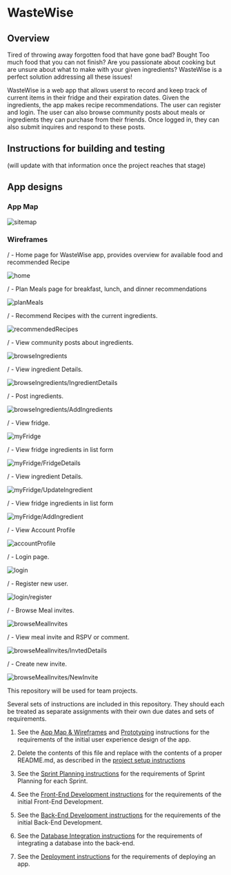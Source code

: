 # WasteWise

## Overview
Tired of throwing away forgotten food that have gone bad? Bought Too much food that you can not finish? Are you passionate about cooking but are unsure about what to make with your given ingredients? WasteWise is a perfect solution addressing all these issues! 

WasteWise is a web app that allows userst to record and keep track of current items in their fridge and their expiration dates. Given the ingredients, the app makes recipe recommendations. The user can register and login. The user can also browse community posts about meals or ingredients they can purchase from their friends. Once logged in, they can also submit inquires and respond to these posts. 



## Instructions for building and testing 
(will update with that information once the project reaches that stage)


## App designs
### App Map 

![sitemap](ux-design/wireframes/Site%20Map.png)

### Wireframes

/ - Home page for WasteWise app, provides overview for available food and recommended Recipe

![home](ux-design/wireframes/Plan%20Meals%20(Home%20Page).png)

/ - Plan Meals page for breakfast, lunch, and dinner recommendations

![planMeals](ux-design/wireframes/Plan%20Meals.png)

/ - Recommend Recipes with the current ingredients. 

![recommendedRecipes](ux-design/wireframes/Recommend%20Recipes.png)

/ - View community posts about ingredients. 

![browseIngredients](ux-design/wireframes/Browse%20Ingredients%20(full%20page%20ver.).png)

/ - View ingredient Details. 

![browseIngredients/IngredientDetails](ux-design/wireframes/Ingredient%20Details.png)

/ - Post ingredients. 

![browseIngredients/AddIngredients](ux-design/wireframes/Add%20ingredient.png)

/ - View fridge. 

![myFridge](ux-design/wireframes/Fridge.png)

/ - View fridge ingredients in list form

![myFridge/FridgeDetails](ux-design/wireframes/Ingredient%20Details.png)

/ - View ingredient Details. 

![myFridge/UpdateIngredient](ux-design/wireframes/Update%20Ingredient.png)

/ - View fridge ingredients in list form

![myFridge/AddIngredient](ux-design/wireframes/Add%20ingredient.png)

/ - View Account Profile

![accountProfile](ux-design/wireframes/Account%20Profile.png)

/ - Login page. 

![login](ux-design/wireframes/Log%20In.png)

/ - Register new user. 

![login/register](ux-design/wireframes/Register%20Account.png)

/ - Browse Meal invites. 

![browseMealInvites](ux-design/wireframes/Browse%20Meal%20Invites%20(short%20ver.).png)

/ - View meal invite and RSPV or comment. 

![browseMealInvites/InvtedDetails](ux-design/wireframes/Invite%20Details.png)

/ - Create new invite. 

![browseMealInvites/NewInvite](ux-design/wireframes/New%20Invite.png)


This repository will be used for team projects.

Several sets of instructions are included in this repository. They should each be treated as separate assignments with their own due dates and sets of requirements.

1. See the [App Map & Wireframes](instructions-0a-app-map-wireframes.md) and [Prototyping](./instructions-0b-prototyping.md) instructions for the requirements of the initial user experience design of the app.

1. Delete the contents of this file and replace with the contents of a proper README.md, as described in the [project setup instructions](./instructions-0c-project-setup.md)

1. See the [Sprint Planning instructions](instructions-0d-sprint-planning.md) for the requirements of Sprint Planning for each Sprint.

1. See the [Front-End Development instructions](./instructions-1-front-end.md) for the requirements of the initial Front-End Development.

1. See the [Back-End Development instructions](./instructions-2-back-end.md) for the requirements of the initial Back-End Development.

1. See the [Database Integration instructions](./instructions-3-database.md) for the requirements of integrating a database into the back-end.

1. See the [Deployment instructions](./instructions-4-deployment.md) for the requirements of deploying an app.
